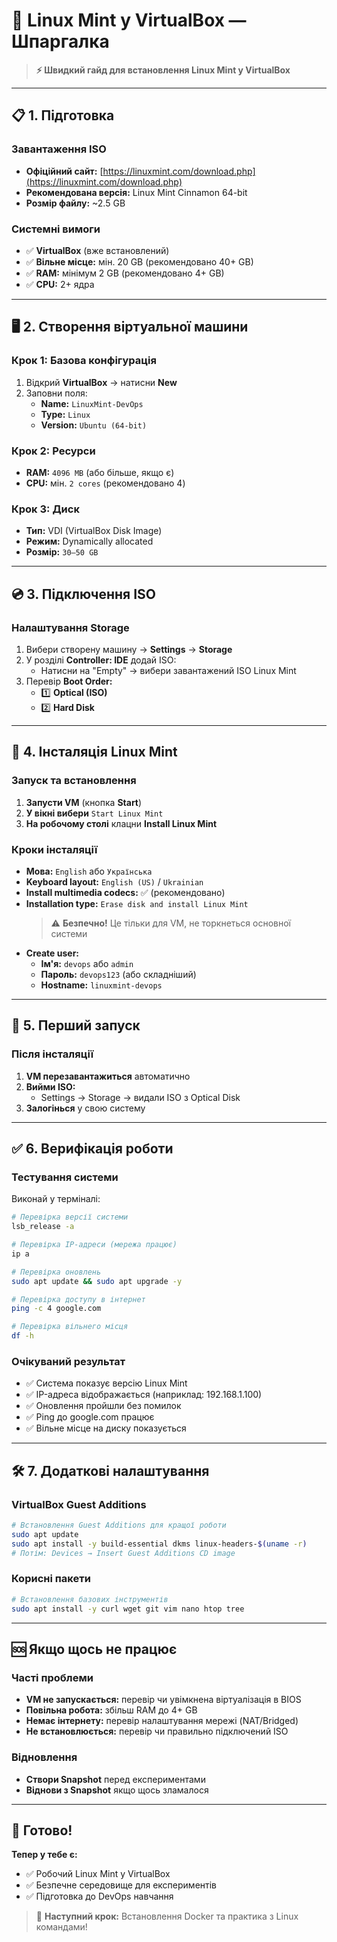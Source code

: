 # 🐧 Linux Mint у VirtualBox — Шпаргалка

> **⚡ Швидкий гайд для встановлення Linux Mint у VirtualBox**

---

## 📋 1. Підготовка

### Завантаження ISO
- **Офіційний сайт:** [https://linuxmint.com/download.php](https://linuxmint.com/download.php)
- **Рекомендована версія:** Linux Mint Cinnamon 64-bit
- **Розмір файлу:** ~2.5 GB

### Системні вимоги
- ✅ **VirtualBox** (вже встановлений)
- ✅ **Вільне місце:** мін. 20 GB (рекомендовано 40+ GB)
- ✅ **RAM:** мінімум 2 GB (рекомендовано 4+ GB)
- ✅ **CPU:** 2+ ядра

---

## 🖥️ 2. Створення віртуальної машини

### Крок 1: Базова конфігурація
1. Відкрий **VirtualBox** → натисни **New**
2. Заповни поля:
   - **Name:** `LinuxMint-DevOps`
   - **Type:** `Linux`
   - **Version:** `Ubuntu (64-bit)`

### Крок 2: Ресурси
- **RAM:** `4096 MB` (або більше, якщо є)
- **CPU:** мін. `2 cores` (рекомендовано 4)

### Крок 3: Диск
- **Тип:** VDI (VirtualBox Disk Image)
- **Режим:** Dynamically allocated
- **Розмір:** `30–50 GB`

---

## 💿 3. Підключення ISO

### Налаштування Storage
1. Вибери створену машину → **Settings** → **Storage**
2. У розділі **Controller: IDE** додай ISO:
   - Натисни на "Empty" → вибери завантажений ISO Linux Mint
3. Перевір **Boot Order:**
   - 1️⃣ **Optical (ISO)**
   - 2️⃣ **Hard Disk**

---

## 🚀 4. Інсталяція Linux Mint

### Запуск та встановлення
1. **Запусти VM** (кнопка **Start**)
2. **У вікні вибери** `Start Linux Mint`
3. **На робочому столі** клацни **Install Linux Mint**

### Кроки інсталяції
- **Мова:** `English` або `Українська`
- **Keyboard layout:** `English (US)` / `Ukrainian`
- **Install multimedia codecs:** ✅ (рекомендовано)
- **Installation type:** `Erase disk and install Linux Mint`
  > ⚠️ **Безпечно!** Це тільки для VM, не торкнеться основної системи
- **Create user:**
  - **Ім'я:** `devops` або `admin`
  - **Пароль:** `devops123` (або складніший)
  - **Hostname:** `linuxmint-devops`

---

## 🔄 5. Перший запуск

### Після інсталяції
1. **VM перезавантажиться** автоматично
2. **Вийми ISO:**
   - Settings → Storage → видали ISO з Optical Disk
3. **Залогінься** у свою систему

---

## ✅ 6. Верифікація роботи

### Тестування системи
Виконай у терміналі:

```bash
# Перевірка версії системи
lsb_release -a

# Перевірка IP-адреси (мережа працює)
ip a

# Перевірка оновлень
sudo apt update && sudo apt upgrade -y

# Перевірка доступу в інтернет
ping -c 4 google.com

# Перевірка вільнего місця
df -h
```

### Очікуваний результат
- ✅ Система показує версію Linux Mint
- ✅ IP-адреса відображається (наприклад: 192.168.1.100)
- ✅ Оновлення пройшли без помилок
- ✅ Ping до google.com працює
- ✅ Вільне місце на диску показується

---

## 🛠️ 7. Додаткові налаштування

### VirtualBox Guest Additions
```bash
# Встановлення Guest Additions для кращої роботи
sudo apt update
sudo apt install -y build-essential dkms linux-headers-$(uname -r)
# Потім: Devices → Insert Guest Additions CD image
```

### Корисні пакети
```bash
# Встановлення базових інструментів
sudo apt install -y curl wget git vim nano htop tree
```

---

## 🆘 Якщо щось не працює

### Часті проблеми
- **VM не запускається:** перевір чи увімкнена віртуалізація в BIOS
- **Повільна робота:** збільш RAM до 4+ GB
- **Немає інтернету:** перевір налаштування мережі (NAT/Bridged)
- **Не встановлюється:** перевір чи правильно підключений ISO

### Відновлення
- **Створи Snapshot** перед експериментами
- **Віднови з Snapshot** якщо щось зламалося

---

## 🎯 Готово!

**Тепер у тебе є:**
- ✅ Робочий Linux Mint у VirtualBox
- ✅ Безпечне середовище для експериментів
- ✅ Підготовка до DevOps навчання

> 🚀 **Наступний крок:** Встановлення Docker та практика з Linux командами!
